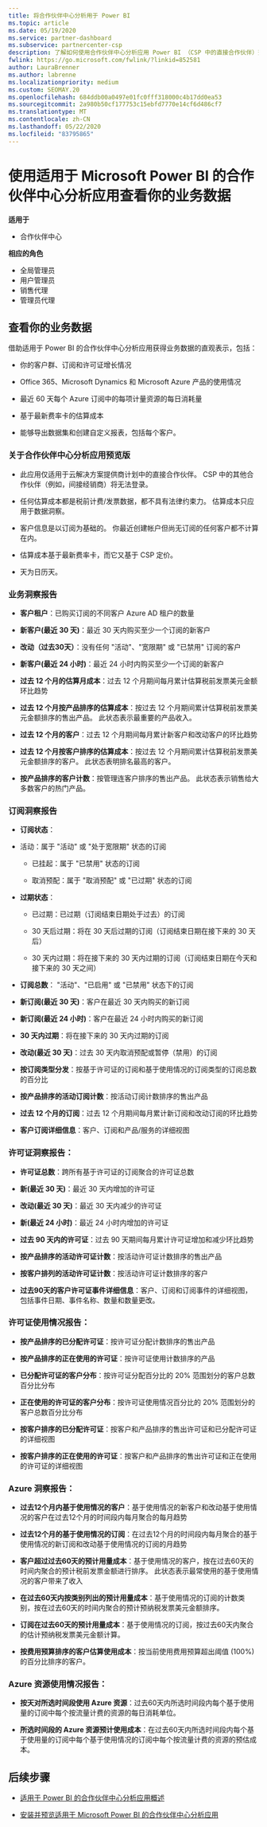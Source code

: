 ```yaml
---
title: 将合作伙伴中心分析用于 Power BI
ms.topic: article
ms.date: 05/19/2020
ms.service: partner-dashboard
ms.subservice: partnercenter-csp
description: 了解如何使用合作伙伴中心分析应用 Power BI （CSP 中的直接合作伙伴）查看你的业务数据。
fwlink: https://go.microsoft.com/fwlink/?linkid=852581
author: LauraBrenner
ms.author: labrenne
ms.localizationpriority: medium
ms.custom: SEOMAY.20
ms.openlocfilehash: 684ddb00a0497e01fc0fff318000c4b17dd0ea53
ms.sourcegitcommit: 2a980b50cf177753c15ebfd7770e14cf6d486cf7
ms.translationtype: MT
ms.contentlocale: zh-CN
ms.lasthandoff: 05/22/2020
ms.locfileid: "83795865"
---
```

# <a name="view-your-business-data-with-the-partner-center-analytics-app-for-microsoft-power-bi"></a>使用适用于 Microsoft Power BI 的合作伙伴中心分析应用查看你的业务数据

**适用于**

- 合作伙伴中心

**相应的角色**

- 全局管理员
- 用户管理员
- 销售代理
- 管理员代理

## <a name="view-your-business-data"></a>查看你的业务数据

借助适用于 Power BI 的合作伙伴中心分析应用获得业务数据的直观表示，包括：

- 你的客户群、订阅和许可证增长情况

- Office 365、Microsoft Dynamics 和 Microsoft Azure 产品的使用情况

- 最近 60 天每个 Azure 订阅中的每项计量资源的每日消耗量

- 基于最新费率卡的估算成本

- 能够导出数据集和创建自定义报表，包括每个客户。

### <a name="about-the-partner-center-analytics-app-preview-release"></a>关于合作伙伴中心分析应用预览版

- 此应用仅适用于云解决方案提供商计划中的直接合作伙伴。 CSP 中的其他合作伙伴（例如，间接经销商）将无法登录。

- 任何估算成本都是税前计费/发票数据，都不具有法律约束力。 估算成本只应用于数据洞察。

- 客户信息是以订阅为基础的。 你最近创建帐户但尚无订阅的任何客户都不计算在内。

- 估算成本基于最新费率卡，而它又基于 CSP 定价。

- 天为日历天。

### <a name="business-insights-report"></a>业务洞察报告

- **客户租户**：已购买订阅的不同客户 Azure AD 租户的数量

- **新客户(最近 30 天)**：最近 30 天内购买至少一个订阅的新客户

- **改动（过去30天）**：没有任何 "活动"、"宽限期" 或 "已禁用" 订阅的客户

- **新客户(最近 24 小时)**：最近 24 小时内购买至少一个订阅的新客户

- **过去 12 个月的估算月成本**：过去 12 个月期间每月累计估算税前发票美元金额环比趋势

- **过去 12 个月按产品排序的估算成本**：按过去 12 个月期间累计估算税前发票美元金额排序的售出产品。 此状态表示最重要的产品收入。

- **过去 12 个月的客户**：过去 12 个月期间每月累计新客户和改动客户的环比趋势

- **过去 12 个月按客户排序的估算成本**：按过去 12 个月期间累计估算税前发票美元金额排序的客户。 此状态表明排名最高的客户。

- **按产品排序的客户计数**：按管理连客户排序的售出产品。 此状态表示销售给大多数客户的热门产品。

### <a name="subscription-insights-report"></a>订阅洞察报告

- **订阅状态**：

- 活动：属于 "活动" 或 "处于宽限期" 状态的订阅

  - 已挂起：属于 "已禁用" 状态的订阅

  - 取消预配：属于 "取消预配" 或 "已过期" 状态的订阅

- **过期状态**：

  - 已过期：已过期（订阅结束日期处于过去）的订阅

  - 30 天后过期：将在 30 天后过期的订阅（订阅结束日期在接下来的 30 天后）

  - 30 天内过期：将在接下来的 30 天内过期的订阅（订阅结束日期在今天和接下来的 30 天之间）

- **订阅总数**： "活动"、"已启用" 或 "已禁用" 状态下的订阅

- **新订阅(最近 30 天)**：客户在最近 30 天内购买的新订阅

- **新订阅(最近 24 小时)**：客户在最近 24 小时内购买的新订阅

- **30 天内过期**：将在接下来的 30 天内过期的订阅

- **改动(最近 30 天)**：过去 30 天内取消预配或暂停（禁用）的订阅

- **按订阅类型分发**：按基于许可证的订阅和基于使用情况的订阅类型的订阅总数的百分比

- **按产品排序的活动订阅计数**：按活动订阅计数排序的售出产品

- **过去 12 个月的订阅**：过去 12 个月期间每月累计新订阅和改动订阅的环比趋势

- **客户订阅详细信息**：客户、订阅和产品/服务的详细视图

### <a name="license-insights-report"></a>许可证洞察报告：

- **许可证总数**：跨所有基于许可证的订阅聚合的许可证总数

- **新(最近 30 天)**：最近 30 天内增加的许可证

- **改动(最近 30 天)**：最近 30 天内减少的许可证

- **新(最近 24 小时)**：最近 24 小时内增加的许可证

- **过去 90 天内的许可证**：过去 90 天期间每月累计许可证增加和减少环比趋势

- **按产品排序的活动许可证计数**：按活动许可证计数排序的售出产品

- **按客户排列的活动许可证计数**：按活动许可证计数排序的客户

- **过去90天的客户许可证事件详细信息**：客户、订阅和订阅事件的详细视图，包括事件日期、事件名称、数量和数量更改。

### <a name="licenses-usage-report"></a>许可证使用情况报告：

- **按产品排序的已分配许可证**：按许可证分配计数排序的售出产品

- **按产品排序的正在使用的许可证**：按许可证使用计数排序的产品

- **已分配许可证的客户分布**：按许可证分配百分比的 20% 范围划分的客户总数百分比分布

- **正在使用的许可证的客户分布**：按许可证使用情况百分比的 20% 范围划分的客户总数百分比分布

- **按客户排序的已分配许可证**：按客户和产品排序的售出许可证和已分配许可证的详细视图

- **按客户排序的正在使用的许可证**：按客户和产品排序的售出许可证和正在使用的许可证的详细视图

### <a name="azure-insights-report"></a>Azure 洞察报告：

- **过去12个月内基于使用情况的客户**：基于使用情况的新客户和改动基于使用情况的客户在过去12个月的时间段内每月聚合的每月趋势

- **过去12个月的基于使用情况的订阅**：在过去12个月的时间段内每月聚合的基于使用情况的新订阅和改动基于使用情况的订阅的月趋势

- **客户超过过去60天的预计用量成本**：基于使用情况的客户，按在过去60天的时间内聚合的预计税前发票金额进行排序。 此状态表示最常使用的基于使用情况的客户带来了收入

- **在过去60天内按类别列出的预计用量成本**：基于使用情况的订阅的计数类别，按在过去60天的时间内聚合的预计预纳税发票美元金额排序。

- **订阅在过去60天的预计用量成本**：基于使用情况的订阅，按过去60天内聚合的估计预纳税发票美元金额计算。

- **按费用预算排序的客户估算使用成本**：按当前使用费用预算超出阈值 (100%) 的百分比排序的客户。

### <a name="azure-resource-usage-report"></a>Azure 资源使用情况报告：

- **按天对所选时间段使用 Azure 资源**：过去60天内所选时间段内每个基于使用量的订阅中每个按流量计费的资源的每日消耗单位。

- **所选时间段的 Azure 资源预计使用成本**：在过去60天内所选时间段内每个基于使用量的订阅中每个基于使用情况的订阅中每个按流量计费的资源的预估成本。 

## <a name="next-steps"></a>后续步骤

- [适用于 Power BI 的合作伙伴中心分析应用概述](power-bi-app-for-direct-partners.md)

- [安装并预览适用于 Microsoft Power BI 的合作伙伴中心分析应用](power-bi-app-for-direct-partners-install.md)
